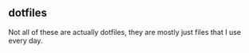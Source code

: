 ## dotfiles

Not all of these are actually dotfiles, they are mostly just files that I use every day.